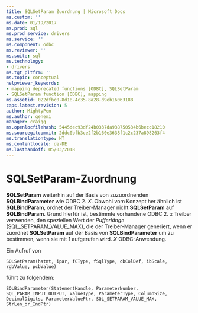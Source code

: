 ```yaml
---
title: SQLSetParam Zuordnung | Microsoft Docs
ms.custom: ''
ms.date: 01/19/2017
ms.prod: sql
ms.prod_service: drivers
ms.service: ''
ms.component: odbc
ms.reviewer: ''
ms.suite: sql
ms.technology:
- drivers
ms.tgt_pltfrm: ''
ms.topic: conceptual
helpviewer_keywords:
- mapping deprecated functions [ODBC], SQLSetParam
- SQLSetParam function [ODBC], mapping
ms.assetid: 022dfbc0-8d18-4c35-8a28-d9eb16063188
caps.latest.revision: 5
author: MightyPen
ms.author: genemi
manager: craigg
ms.openlocfilehash: 5445dec93df24b0337da938750534b6becc18210
ms.sourcegitcommit: 2ddc0bfb3ce2f2b160e3638f1c2c237a898263f4
ms.translationtype: HT
ms.contentlocale: de-DE
ms.lasthandoff: 05/03/2018
---
```

# <a name="sqlsetparam-mapping"></a>SQLSetParam-Zuordnung
**SQLSetParam** weiterhin auf der Basis von zuzuordnenden **SQLBindParameter** wie ODBC 2. *X*. Obwohl vom Konzept her ähnlich ist **SQLBindParam**, ordnet der Treiber-Manager nicht **SQLSetParam** auf **SQLBindParam**. Grund hierfür ist, bestimmte vorhandene ODBC 2. *x* Treiber verwenden, den speziellen Wert der *Pufferlänge* (SQL_SETPARAM_VALUE_MAX), die der Treiber-Manager generiert, wenn er zuordnet **SQLSetParam** auf der Basis von  **SQLBindParameter** um zu bestimmen, wenn sie mit 1 aufgerufen wird. *X* ODBC-Anwendung.  
  
 Ein Aufruf von  
  
```  
SQLSetParam(hstmt, ipar, fCType, fSqlType, cbColDef, ibScale, rgbValue, pcbValue)  
```  
  
 führt zu folgendem:  
  
```  
SQLBindParameter(StatementHandle, ParameterNumber, SQL_PARAM_INPUT_OUTPUT, ValueType, ParameterType, ColumnSize, DecimalDigits, ParameterValuePtr, SQL_SETPARAM_VALUE_MAX, StrLen_or_IndPtr)  
```
